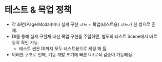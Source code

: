 # 테스트 & 목업 정책

* 각 화면(Page/Modal)마다 실제 구현 코드 + 목업(테스트용) 코드가 한 쌍으로 존재.
* DI를 통해 실제 구현체 대신 목업 구현을 주입하면, 별도의 테스트 Scene에서 바로 동작 확인 가능.
  * 테스트 씬은 DI까지 모두 테스트용으로 세팅 해 둠.
* 이러한 구조로 인해, 기능 개발 초기에 빠른 UI/로직 검증이 가능해짐.

